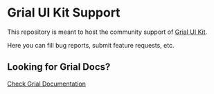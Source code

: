 # Grial UI Kit Support

This repository is meant to host the community support of [Grial UI Kit](https://grialkit.com). 

Here you can fill bug reports, submit feature requests, etc.

## Looking for Grial Docs?

[Check Grial Documentation](https://docs.grialkit.com/)
